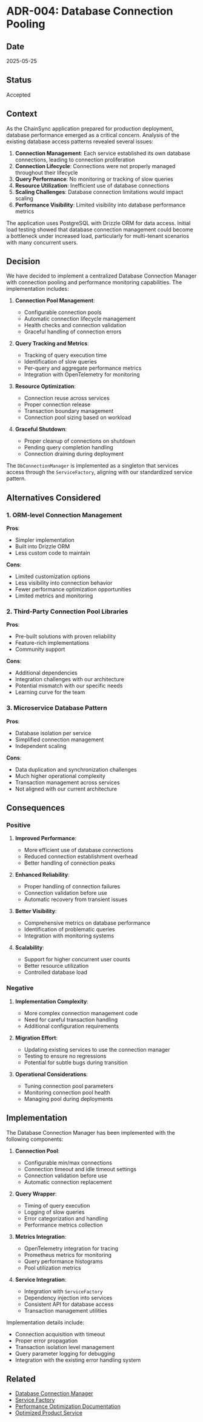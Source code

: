 # ADR-004: Database Connection Pooling

## Date

2025-05-25

## Status

Accepted

## Context

As the ChainSync application prepared for production deployment, database performance emerged as a critical concern. Analysis of the existing database access patterns revealed several issues:

1. **Connection Management**: Each service established its own database connections, leading to connection proliferation
2. **Connection Lifecycle**: Connections were not properly managed throughout their lifecycle
3. **Query Performance**: No monitoring or tracking of slow queries
4. **Resource Utilization**: Inefficient use of database connections
5. **Scaling Challenges**: Database connection limitations would impact scaling
6. **Performance Visibility**: Limited visibility into database performance metrics

The application uses PostgreSQL with Drizzle ORM for data access. Initial load testing showed that database connection management could become a bottleneck under increased load, particularly for multi-tenant scenarios with many concurrent users.

## Decision

We have decided to implement a centralized Database Connection Manager with connection pooling and performance monitoring capabilities. The implementation includes:

1. **Connection Pool Management**:

   - Configurable connection pools
   - Automatic connection lifecycle management
   - Health checks and connection validation
   - Graceful handling of connection errors

2. **Query Tracking and Metrics**:

   - Tracking of query execution time
   - Identification of slow queries
   - Per-query and aggregate performance metrics
   - Integration with OpenTelemetry for monitoring

3. **Resource Optimization**:

   - Connection reuse across services
   - Proper connection release
   - Transaction boundary management
   - Connection pool sizing based on workload

4. **Graceful Shutdown**:
   - Proper cleanup of connections on shutdown
   - Pending query completion handling
   - Connection draining during deployment

The `DbConnectionManager` is implemented as a singleton that services access through the `ServiceFactory`, aligning with our standardized service pattern.

## Alternatives Considered

### 1. ORM-level Connection Management

**Pros**:

- Simpler implementation
- Built into Drizzle ORM
- Less custom code to maintain

**Cons**:

- Limited customization options
- Less visibility into connection behavior
- Fewer performance optimization opportunities
- Limited metrics and monitoring

### 2. Third-Party Connection Pool Libraries

**Pros**:

- Pre-built solutions with proven reliability
- Feature-rich implementations
- Community support

**Cons**:

- Additional dependencies
- Integration challenges with our architecture
- Potential mismatch with our specific needs
- Learning curve for the team

### 3. Microservice Database Pattern

**Pros**:

- Database isolation per service
- Simplified connection management
- Independent scaling

**Cons**:

- Data duplication and synchronization challenges
- Much higher operational complexity
- Transaction management across services
- Not aligned with our current architecture

## Consequences

### Positive

1. **Improved Performance**:

   - More efficient use of database connections
   - Reduced connection establishment overhead
   - Better handling of connection peaks

2. **Enhanced Reliability**:

   - Proper handling of connection failures
   - Connection validation before use
   - Automatic recovery from transient issues

3. **Better Visibility**:

   - Comprehensive metrics on database performance
   - Identification of problematic queries
   - Integration with monitoring systems

4. **Scalability**:
   - Support for higher concurrent user counts
   - Better resource utilization
   - Controlled database load

### Negative

1. **Implementation Complexity**:

   - More complex connection management code
   - Need for careful transaction handling
   - Additional configuration requirements

2. **Migration Effort**:

   - Updating existing services to use the connection manager
   - Testing to ensure no regressions
   - Potential for subtle bugs during transition

3. **Operational Considerations**:
   - Tuning connection pool parameters
   - Monitoring connection pool health
   - Managing pool during deployments

## Implementation

The Database Connection Manager has been implemented with the following components:

1. **Connection Pool**:

   - Configurable min/max connections
   - Connection timeout and idle timeout settings
   - Connection validation before use
   - Automatic connection replacement

2. **Query Wrapper**:

   - Timing of query execution
   - Logging of slow queries
   - Error categorization and handling
   - Performance metrics collection

3. **Metrics Integration**:

   - OpenTelemetry integration for tracing
   - Prometheus metrics for monitoring
   - Query performance histograms
   - Pool utilization metrics

4. **Service Integration**:
   - Integration with `ServiceFactory`
   - Dependency injection into services
   - Consistent API for database access
   - Transaction management utilities

Implementation details include:

- Connection acquisition with timeout
- Proper error propagation
- Transaction isolation level management
- Query parameter logging for debugging
- Integration with the existing error handling system

## Related

- [Database Connection Manager](/server/db/connection-manager.ts)
- [Service Factory](/server/services/factory.ts)
- [Performance Optimization Documentation](/docs/architecture/components/performance-optimization.md)
- [Optimized Product Service](/server/services/product/optimized-product-service.ts)
